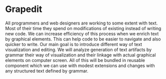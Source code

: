 Grapedit
========

All programmers and web designers are working to some extent with text. Most of their time they spend on modifications of existing instead of writing new code. We can increase efficiency of this process when we enrich text by graphical elements. This can help code to be easier to navigate and also quicker to write. Our main goal is to introduce different way of text visualization and editing. We will analyze generation of text artifacts by grammar their way of visualization and their linkage with actual graphical elements on computer screen. All of this will be bundled in reusable component which we can use with modest extensions and changes with any structured text defined by grammar.

